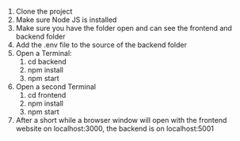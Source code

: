 1. Clone the project
2. Make sure Node JS is installed
3. Make sure you have the folder open and can see the frontend and backend folder
4. Add the .env file to the source of the backend folder
5. Open a Terminal:
   1. cd backend
   2. npm install
   3. npm start
6. Open a second Terminal
   1. cd frontend
   2. npm install
   3. npm start
7. After a short while a browser window will open with the frontend website on localhost:3000, the backend is on localhost:5001
